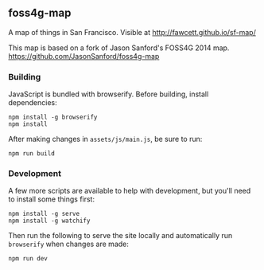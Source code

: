 ## foss4g-map

A map of things in San Francisco. Visible at http://fawcett.github.io/sf-map/

This map is based on a fork of Jason Sanford's FOSS4G 2014 map.  https://github.com/JasonSanford/foss4g-map

### Building

JavaScript is bundled with browserify. Before building, install dependencies:

```
npm install -g browserify
npm install
```

After making changes in `assets/js/main.js`, be sure to run:

```
npm run build
```

### Development

A few more scripts are available to help with development, but you'll need to install some things first:

```
npm install -g serve
npm install -g watchify
```

Then run the following to serve the site locally and automatically run `browserify` when changes are made:

```
npm run dev
```
